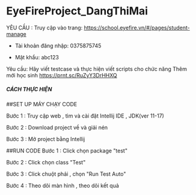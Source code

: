 # EyeFireProject_DangThiMai
YÊU CẦU : 
Truy cập vào trang: https://school.eyefire.vn/#/pages/student-manage

+ Tài khoản đăng nhập: 0375875745

+ Mật khẩu: abc123

Yêu cầu: Hãy viết testcase và thực hiện viết scripts cho chức năng Thêm mới học sinh https://prnt.sc/RuZyY3DrHHXQ

##### CÁCH THỰC HIỆN #######

##SET UP MÁY CHẠY CODE

Bước 1 : Truy cập web , tìm và cài đặt Intellij IDE , JDK(ver 11-17)

Bước 2 : Download project về và giải nén

Bước 3 : Mở project bằng Intellij

##RUN CODE
Bước 1 : Click chọn package "test"

Bước 2 : Click chọn class "Test"

Bước 3 : Click chuột phải , chọn "Run Test Auto"

Bước 4 : Theo dõi màn hình , theo dõi kết quả
